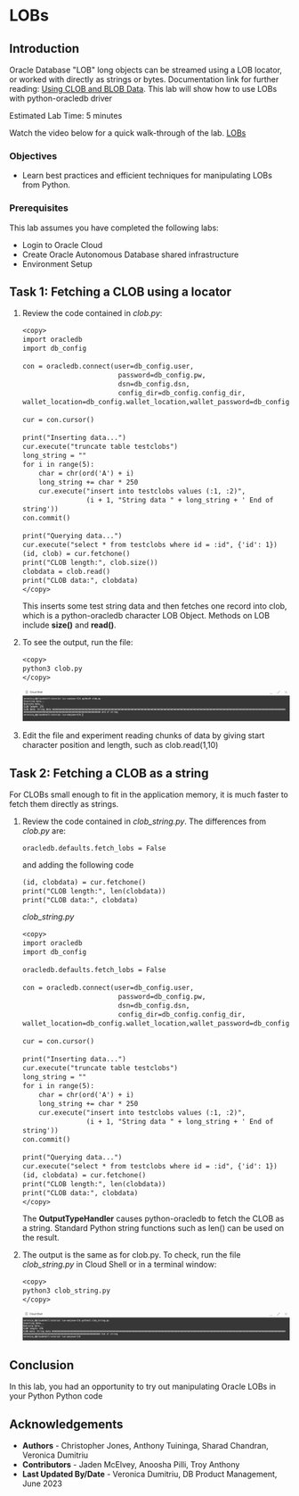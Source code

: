 # LOBs

## Introduction

Oracle Database "LOB" long objects can be streamed using a LOB locator, or worked with directly as strings or bytes. Documentation link for further reading: [Using CLOB and BLOB Data](https://python-oracledb.readthedocs.io/en/latest/user_guide/lob_data.html).
This lab will show how to use LOBs with python-oracledb driver

Estimated Lab Time: 5 minutes

Watch the video below for a quick walk-through of the lab.
[LOBs](videohub:1_or7leb07)

### Objectives

*  Learn best practices and efficient techniques for manipulating LOBs from Python.

### Prerequisites

This lab assumes you have completed the following labs:
* Login to Oracle Cloud
* Create Oracle Autonomous Database shared infrastructure
* Environment Setup

## Task 1: Fetching a CLOB using a locator

1. Review the code contained in *clob.py*:

    ````
    <copy>
    import oracledb
    import db_config

    con = oracledb.connect(user=db_config.user,
                            password=db_config.pw, 
                            dsn=db_config.dsn, 
                            config_dir=db_config.config_dir, wallet_location=db_config.wallet_location,wallet_password=db_config.wallet_password)

    cur = con.cursor()

    print("Inserting data...")
    cur.execute("truncate table testclobs")
    long_string = ""
    for i in range(5):
        char = chr(ord('A') + i)
        long_string += char * 250
        cur.execute("insert into testclobs values (:1, :2)",
                    (i + 1, "String data " + long_string + ' End of string'))
    con.commit()

    print("Querying data...")
    cur.execute("select * from testclobs where id = :id", {'id': 1})
    (id, clob) = cur.fetchone()
    print("CLOB length:", clob.size())
    clobdata = clob.read()
    print("CLOB data:", clobdata)
    </copy>
    ````

    This inserts some test string data and then fetches one record into clob, which is a python-oracledb character LOB Object. Methods on LOB include **size()** and **read()**.

2. To see the output, run the file:

    ````
    <copy>
    python3 clob.py
    </copy>
    ````

    ![Clob](./images/clob.png " " )

3. Edit the file and experiment reading chunks of data by giving start character position and length, such as clob.read(1,10)

## Task 2:  Fetching a CLOB as a string

For CLOBs small enough to fit in the application memory, it is much faster to fetch them directly as strings.

1. Review the code contained in *clob\_string.py*. The differences from *clob.py* are:

    ````
    oracledb.defaults.fetch_lobs = False
    ````
    and adding the following code
    
    ````
    (id, clobdata) = cur.fetchone()
    print("CLOB length:", len(clobdata))
    print("CLOB data:", clobdata)
    ````

    *clob\_string.py*

    ````
    <copy>
    import oracledb
    import db_config

    oracledb.defaults.fetch_lobs = False

    con = oracledb.connect(user=db_config.user,
                            password=db_config.pw, 
                            dsn=db_config.dsn, 
                            config_dir=db_config.config_dir, wallet_location=db_config.wallet_location,wallet_password=db_config.wallet_password)

    cur = con.cursor()

    print("Inserting data...")
    cur.execute("truncate table testclobs")
    long_string = ""
    for i in range(5):
        char = chr(ord('A') + i)
        long_string += char * 250
        cur.execute("insert into testclobs values (:1, :2)",
                    (i + 1, "String data " + long_string + ' End of string'))
    con.commit()

    print("Querying data...")
    cur.execute("select * from testclobs where id = :id", {'id': 1})
    (id, clobdata) = cur.fetchone()
    print("CLOB length:", len(clobdata))
    print("CLOB data:", clobdata)
    </copy>
    ````

    The **OutputTypeHandler** causes python-oracledb to fetch the CLOB as a string. Standard Python string functions such as len() can be used on the result.

2. The output is the same as for clob.py. To check, run the file *clob_string.py* in Cloud Shell or in a terminal window:

    ````
    <copy>
    python3 clob_string.py
    </copy>
    ````

    ![Clob string](./images/clob_string.png " " )

## Conclusion

In this lab, you had an opportunity to try out manipulating Oracle LOBs in your Python Python code

## Acknowledgements

* **Authors** - Christopher Jones, Anthony Tuininga, Sharad Chandran, Veronica Dumitriu
* **Contributors** - Jaden McElvey, Anoosha Pilli, Troy Anthony
* **Last Updated By/Date** - Veronica Dumitriu, DB Product Management, June 2023